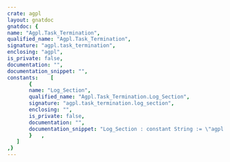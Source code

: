 ```yaml
---
crate: agpl
layout: gnatdoc
gnatdoc: {
name: "Agpl.Task_Termination",
qualified_name: "Agpl.Task_Termination",
signature: "agpl.task_termination",
enclosing: "agpl",
is_private: false,
documentation: "",
documentation_snippet: "",
constants:    [
       {
       name: "Log_Section",
       qualified_name: "Agpl.Task_Termination.Log_Section",
       signature: "agpl.task_termination.log_section",
       enclosing: "",
       is_private: false,
       documentation: "",
       documentation_snippet: "Log_Section : constant String := \"agpl.task_termination\";",
       }   ,
   ]
,}
---
```

